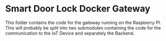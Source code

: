 # Smart Door Lock Docker Gateway
This folder contains the code for the gateway running on the Raspberry PI.
This will probably be split into two submodules containing the code for the communication to the IoT Device and separately the Backend.
